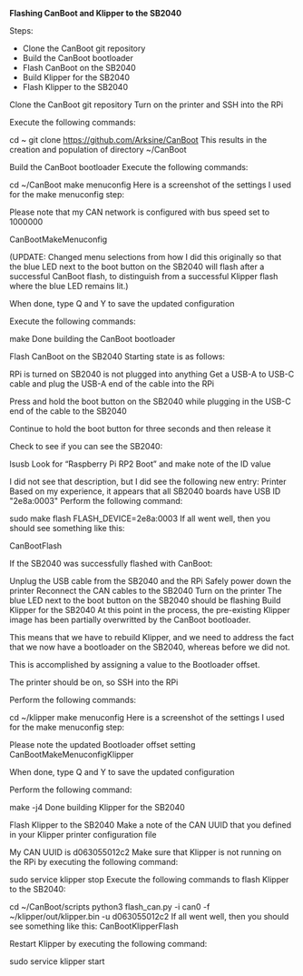 **Flashing CanBoot and Klipper to the SB2040**

Steps:
* Clone the CanBoot git repository
* Build the CanBoot bootloader
* Flash CanBoot on the SB2040
* Build Klipper for the SB2040
* Flash Klipper to the SB2040

Clone the CanBoot git repository
Turn on the printer and SSH into the RPi

Execute the following commands:

cd ~
git clone https://github.com/Arksine/CanBoot
This results in the creation and population of directory ~/CanBoot

Build the CanBoot bootloader
Execute the following commands:

cd ~/CanBoot
make menuconfig
Here is a screenshot of the settings I used for the make menuconfig step:

Please note that my CAN network is configured with bus speed set to 1000000

CanBootMakeMenuconfig

(UPDATE: Changed menu selections from how I did this originally so that the blue LED next to the boot button on the SB2040 will flash after a successful CanBoot flash, to distinguish from a successful Klipper flash where the blue LED remains lit.)

When done, type Q and Y to save the updated configuration

Execute the following commands:

make
Done building the CanBoot bootloader

Flash CanBoot on the SB2040
Starting state is as follows:

RPi is turned on
SB2040 is not plugged into anything
Get a USB-A to USB-C cable and plug the USB-A end of the cable into the RPi

Press and hold the boot button on the SB2040 while plugging in the USB-C end of the cable to the SB2040

Continue to hold the boot button for three seconds and then release it

Check to see if you can see the SB2040:

lsusb
Look for “Raspberry Pi RP2 Boot” and make note of the ID value

I did not see that description, but I did see the following new entry: Printer
Based on my experience, it appears that all SB2040 boards have USB ID "2e8a:0003"
Perform the following command:

sudo make flash FLASH_DEVICE=2e8a:0003
If all went well, then you should see something like this:

CanBootFlash

If the SB2040 was successfully flashed with CanBoot:

Unplug the USB cable from the SB2040 and the RPi
Safely power down the printer
Reconnect the CAN cables to the SB2040
Turn on the printer
The blue LED next to the boot button on the SB2040 should be flashing
Build Klipper for the SB2040
At this point in the process, the pre-existing Klipper image has been partially overwritted by the CanBoot bootloader.

This means that we have to rebuild Klipper, and we need to address the fact that we now have a bootloader on the SB2040, whereas before we did not.

This is accomplished by assigning a value to the Bootloader offset.

The printer should be on, so SSH into the RPi

Perform the following commands:

cd ~/klipper
make menuconfig
Here is a screenshot of the settings I used for the make menuconfig step:

Please note the updated Bootloader offset setting
CanBootMakeMenuconfigKlipper

When done, type Q and Y to save the updated configuration

Perform the following command:

make -j4
Done building Klipper for the SB2040

Flash Klipper to the SB2040
Make a note of the CAN UUID that you defined in your Klipper printer configuration file

My CAN UUID is d063055012c2
Make sure that Klipper is not running on the RPi by executing the following command:

sudo service klipper stop
Execute the following commands to flash Klipper to the SB2040:

cd ~/CanBoot/scripts
python3 flash_can.py -i can0 -f ~/klipper/out/klipper.bin -u d063055012c2
If all went well, then you should see something like this: CanBootKlipperFlash

Restart Klipper by executing the following command:

 sudo service klipper start
